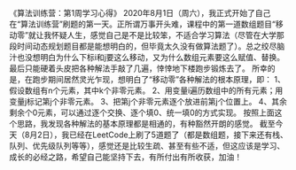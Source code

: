 《算法训练营：第1周学习心得》
2020年8月1日（周六），我正式开始了自己在“算法训练营”刷题的第一天。正所谓万事开头难，课程中的第一道数组题目“移动零”就让我怀疑人生，感觉自己是不是比较笨，不适合学习算法（尽管在大学那段时间动态规划题目都是能想明白的，但毕竟太久没有做算法题了）。总之绞尽脑汁也没想明白为什么下标i和j要这么移动，又为什么数组元素要这么赋值、替换。最后只能硬着头皮把各种解法手敲了几遍，悻悻地下楼跑步锻炼去了。
所幸的是，在跑步期间居然灵光乍现，想明白了“移动零”各种解法的根本原理，即：
1、假设数组有n个元素，其中k个非零元素。
2、用变量i遍历数组中的所有元素；用变量j标记第j个非零元素。
3、把第j个非零元素逐个放进前第j个位置上。
4、其余剩余个0元素，可以通过逐个交换、逐个填0、统一填0的方式实现。
按照上面这个思路，我发现各种解法的基本原理都是相通的，有种豁然开朗的感觉。
截至今天（8月2日），我已经在LeetCode上刷了5道题了（都是数组题，接下来还有栈、队列、优先级队列等等），感觉还是比较生疏、甚至有些不适，但这应该是学习、成长的必经之路，希望自己能坚持下去，有所付出有所收获，加油！
